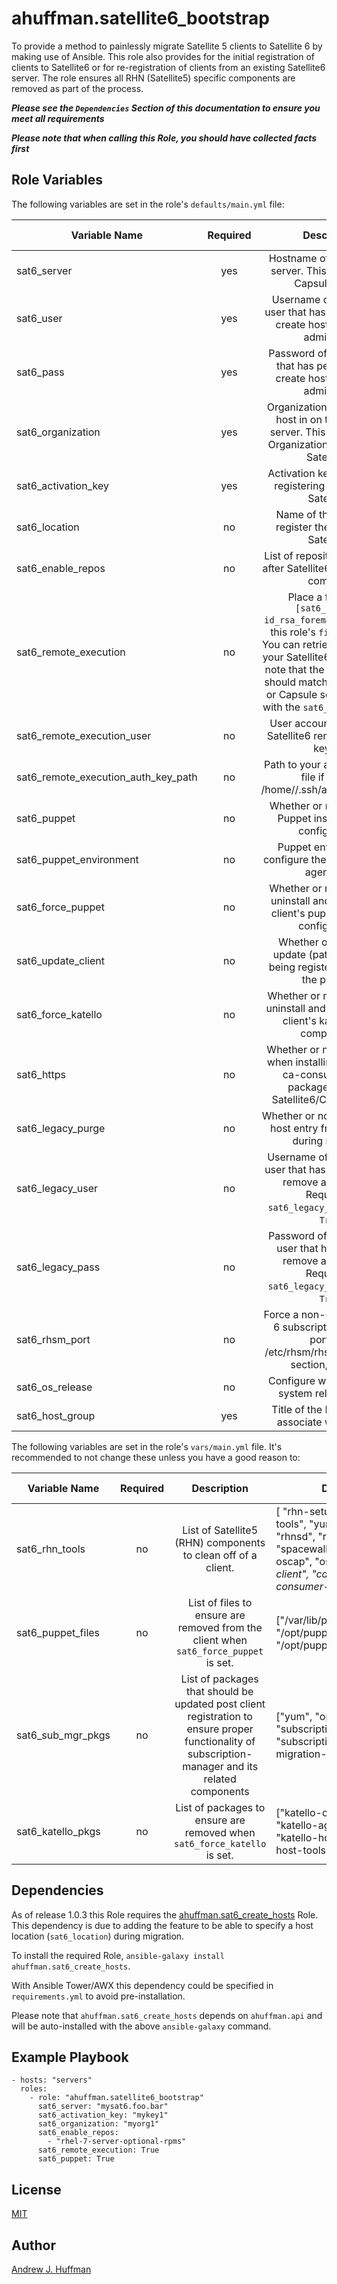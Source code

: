 # ahuffman.satellite6_bootstrap

To provide a method to painlessly migrate Satellite 5 clients to Satellite 6 by making use of Ansible.  This role also provides for the initial registration of clients to Satellite6 or for re-registration of clients from an existing Satellite6 server.  The role ensures all RHN (Satellite5) specific components are removed as part of the process.

***Please see the `Dependencies` Section of this documentation to ensure you meet all requirements***

***Please note that when calling this Role, you should have collected facts first***

## Role Variables
The following variables are set in the role's `defaults/main.yml` file:  

| Variable Name | Required | Description | Default Value | Variable Type |
| --- | :---: | :---: | --- | :---: |
| sat6_server | yes | Hostname of the Satellite6 server. This can also be a Capsule server.| "" | string |
| sat6_user | yes | Username of a Satellite 6 user that has permissions to create hosts, usually an admin user. | "" | string |
| sat6_pass | yes | Password of the `sat6_user` that has permissions to create hosts, usually an admin user. | "" | string |
| sat6_organization | yes | Organization to register the host in on the Satellite6 server.  This should be the Organization label found in Satellite 6.| "" | string |
| sat6_activation_key | yes | Activation key to use when registering the host with Satellite6. | "" | string |
| sat6_location | no | Name of the location to register the host with in Satellite6.| "" | string |
| sat6_enable_repos | no | List of repositories to enable after Satellite6.  registration is complete. | [] | list |
| sat6_remote_execution | no | Place a file named `[sat6_server]-id_rsa_foreman_proxy.pub` in this role's `files` directory.  You can retrieve this file from your Satellite6 server. Please note that the filename prefix should match your Satellite6 or Capsule server name set with the `sat6_server` variable| False | boolean |
| sat6_remote_execution_user | no | User account to install the Satellite6 remote execution key for. | "root" | string |
| sat6_remote_execution_auth_key_path | no | Path to your authorized keys file if it is not /home/<user>/.ssh/authorized_keys. | "" | string |
| sat6_puppet | no | Whether or not to perform Puppet installation and configuration. | False | boolean |
| sat6_puppet_environment | no | Puppet environment to configure the client's puppet agent with. | "production" | string |
| sat6_force_puppet | no | Whether or not to force an uninstall and cleanup of a client's puppet agent and configuration. | False | boolean |
| sat6_update_client | no | Whether or not to fully update (patch) the client being registered as part of the process. | False | boolean |
| sat6_force_katello | no | Whether or not to force the uninstall and cleanup of the client's katello agent components. | False | boolean |
| sat6_https | no | Whether or not to use https when installing the katello-ca-consumer-latest package off of the Satellite6/Capsule server | False | boolean |
| sat6_legacy_purge | no | Whether or not to remove the host entry from Satellite 5 during migration | False | boolean |
| sat6_legacy_user | no | Username of the Satellite 5 user that has permissions to remove a host entry.  Required if `sat6_legacy_purge` is set to `True`.| "" | string |
| sat6_legacy_pass | no | Password of the Satellite 5 user that has access to remove a host entry.  Required if `sat6_legacy_purge` is set to `True`. | "" | string |
| sat6_rhsm_port | no | Force a non-default Satellite 6 subscription-manager port.  See /etc/rhsm/rhsm.conf, server section, port key. | "443" | string |
| sat6_os_release | no | Configure which operating system release to use. | "" | string |
| sat6_host_group | yes | Title of the Host Group to associate with the host | "" | string |

The following variables are set in the role's `vars/main.yml` file.  It's recommended to not change these unless you have a good reason to:  

| Variable Name | Required | Description | Default Value | Variable Type |
| --- | :---: | :---: | --- | :---: |
| sat6_rhn_tools | no | List of Satellite5 (RHN) components to clean off of a client. | [  "rhn-setup", "rhn-client-tools", "yum-rhn-plugin", "rhnsd", "rhn-check", "rhn-lib", "spacewalk-abrt", "spacewalk-oscap", "osad", "rh-*-rhui-client", "candlepin-cert-consumer-*"] | list |
| sat6_puppet_files | no | List of files to ensure are removed from the client when `sat6_force_puppet` is set.| ["/var/lib/puppet", "/opt/puppetlabs/puppet/cache", "/opt/puppetlabs/puppet/ssl"] | list |
| sat6_sub_mgr_pkgs | no | List of packages that should be updated post client registration to ensure proper functionality of subscription-manager and its related components | ["yum", "openssl", "python", "subscription-manager", "subscription-manager-migration-*"] | list |
| sat6_katello_pkgs | no | List of packages to ensure are removed when `sat6_force_katello` is set. | ["katello-ca-consumer-*", "katello-agent", "gofer", "katello-host-tools",  "katello-host-tools-fact-plugin"] | list |

## Dependencies
As of release 1.0.3 this Role requires the [ahuffman.sat6_create_hosts](https://galaxy.ansible.com/ahuffman/sat6_create_hosts) Role.  This dependency is due to adding the feature to be able to specify a host location (`sat6_location`) during migration.

To install the required Role, `ansible-galaxy install ahuffman.sat6_create_hosts`.  

With Ansible Tower/AWX this dependency could be specified in `requirements.yml` to avoid pre-installation.

Please note that `ahuffman.sat6_create_hosts` depends on `ahuffman.api` and will be auto-installed with the above `ansible-galaxy` command.


## Example Playbook

    - hosts: "servers"
      roles:
        - role: "ahuffman.satellite6_bootstrap"
          sat6_server: "mysat6.foo.bar"
          sat6_activation_key: "mykey1"
          sat6_organization: "myorg1"
          sat6_enable_repos:
            - "rhel-7-server-optional-rpms"
          sat6_remote_execution: True
          sat6_puppet: True

## License
[MIT](LICENSE)

## Author
[Andrew J. Huffman](https://github.com/ahuffman)
